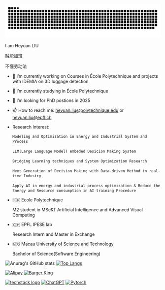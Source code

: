 
![](https://raw.githubusercontent.com/MiSFiT5/Snake-in-Contribution-Grid/output/github-contribution-grid-snake.svg)
<!--
**MiSFiT5/MiSFiT5** is a ✨ _special_ ✨ repository because its `README.md` (this file) appears on your GitHub profile.
-->
I am Heyuan LIU

贼能加班

不懂劳动法
- 🔭 I’m currently working on Courses in École Polytechnique and projects with IDEMIA on 3D luggage detection
- 🌱 I’m currently studying in École Polytechnique
- 🤔 I’m looking for PhD postions in 2025
- 📫 How to reach me: heyuan.liu@polytechnique.edu or heyuan.liu@epfl.ch

- Research Interest:
  
      Modeling and Optimization in Energy and Industrial System and Process

      LLM(Large Language Model) embeded Desicion Making System

      Bridging Learning techniques and System Optimization Research

      Next Generation of Decision Making with Data-driven Method in real-time Industry

      Apply AI in energy and industrial process optimization & Reduce the Energy and Resource consumption in AI training Procedure

- 🇫🇷 Ecole Polytechnique

  M2 student in MSc&T Artificial Intelligence and Advanced Visual Computing

  
- 🇨🇭 EPFL IPESE lab

  Research Intern and Master in Exchange



- 🇲🇴 Macau University of Science and Technology

  Bachelor of Science(Software Engineering)

![Anurag's GitHub stats](https://github-readme-stats.vercel.app/api?username=MiSFiT5&show_icons=true&theme=ambient_gradient)
[![Top Langs](https://github-readme-stats.vercel.app/api/top-langs/?username=MiSFiT5)](https://github.com/anuraghazra/github-readme-stats)

[![Alipay](https://img.shields.io/badge/alipay-00A1E9?style=for-the-badge&logo=alipay&logoColor=white)](https://www.alipay.com)
[![Burger King](https://img.shields.io/badge/Burger_King-FF0000?style=for-the-badge&logo=burger-king&logoColor=white)](https://www.bk.com)



[![techstack logo](https://readme-components.vercel.app/api?component=logo&logo=python)](https://github.com/harish-sethuraman/readme-components)
[![ChatGPT](https://img.shields.io/badge/ChatGPT-74aa9c?style=for-the-badge&logo=openai&logoColor=white)](https://www.chatgpt.com)
[![Pytorch](https://img.shields.io/badge/PyTorch-EE4C2C?style=for-the-badge&logo=pytorch&logoColor=white)](https://www.bk.com)


